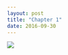 ```yaml
---
layout: post
title: "Chapter 1"
date: 2016-09-30
---
```


 <img src="strip/images/1.jpg" class="center">
